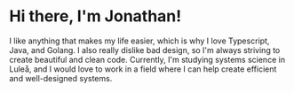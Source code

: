 # Hi there, I'm Jonathan!

I like anything that makes my life easier, which is why I love Typescript, Java, and Golang. I also really dislike bad design, so I'm always striving to create beautiful and clean code. Currently, I'm studying systems science in Luleå, and I would love to work in a field where I can help create efficient and well-designed systems.

